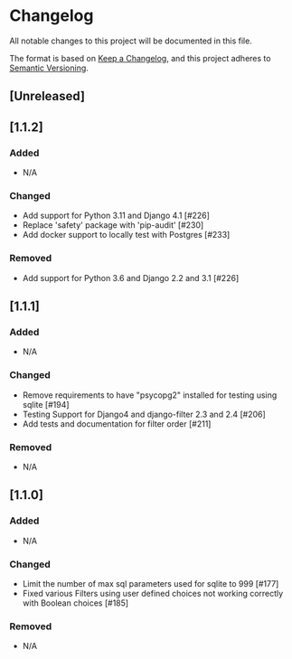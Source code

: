# Changelog
All notable changes to this project will be documented in this file.

The format is based on [Keep a Changelog](https://keepachangelog.com/en/1.0.0/),
and this project adheres to [Semantic Versioning](https://semver.org/spec/v2.0.0.html).

## [Unreleased]

## [1.1.2]
### Added
- N/A

### Changed
- Add support for Python 3.11 and Django 4.1 [#226]
- Replace 'safety' package with 'pip-audit' [#230]
- Add docker support to locally test with Postgres [#233]

### Removed
- Add support for Python 3.6 and Django 2.2 and 3.1 [#226]

## [1.1.1]
### Added
- N/A

### Changed
- Remove requirements to have "psycopg2" installed for testing using sqlite [#194]
- Testing Support for Django4 and django-filter 2.3 and 2.4 [#206]
- Add tests and documentation for filter order [#211]

### Removed
- N/A

## [1.1.0]
### Added
- N/A

### Changed
- Limit the number of max sql parameters used for sqlite to 999 [#177]
- Fixed various Filters using user defined choices not working correctly with Boolean choices [#185]

### Removed
- N/A

